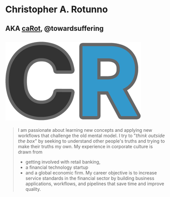 # Christopher A. Rotunno
## AKA [caRot](https://carot.io/), @towardsuffering
![alt text](https://github.com/towardsuffering/csvs/blob/master/favicon.png)
---

> I am passionate about learning new concepts and applying new workflows that challenge the old mental model. I try to "𝘵𝘩𝘪𝘯𝘬 𝘰𝘶𝘵𝘴𝘪𝘥𝘦 𝘵𝘩𝘦 𝘣𝘰𝘹" by seeking to understand other people's truths and trying to make their truths my own. My experience in corporate culture is drawn from 
> - getting involved with retail banking,
> - a financial technology startup
> - and a global economic firm. My career objective is to increase service standards in the financial sector by building business applications, workflows, and pipelines that save time and improve quality.

<!---
towardsuffering/towardsuffering is a ✨ special ✨ repository because its `README.md` (this file) appears on your GitHub profile.
You can click the Preview link to take a look at your changes.
--->
